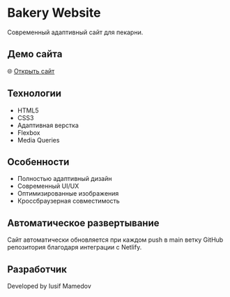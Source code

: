 # Bakery Website

Современный адаптивный сайт для пекарни.

## Демо сайта

🌐 [Открыть сайт](https://bakeryiusifdeveloping.netlify.app/)

## Технологии

- HTML5
- CSS3
- Адаптивная верстка
- Flexbox
- Media Queries

## Особенности

- Полностью адаптивный дизайн
- Современный UI/UX
- Оптимизированные изображения
- Кроссбраузерная совместимость

## Автоматическое развертывание

Сайт автоматически обновляется при каждом push в main ветку GitHub репозитория благодаря интеграции с Netlify.

## Разработчик

Developed by Iusif Mamedov
